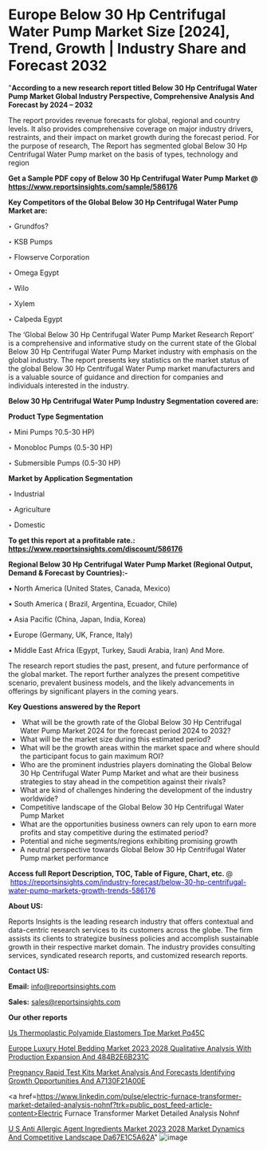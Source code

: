 # Europe Below 30 Hp Centrifugal Water Pump Market Size [2024], Trend, Growth | Industry Share and Forecast 2032

"<strong>According to a new research report titled Below 30 Hp Centrifugal Water Pump Market Global Industry Perspective, Comprehensive Analysis And Forecast by 2024 – 2032</strong>

The report provides revenue forecasts for global, regional and country levels. It also provides comprehensive coverage on major industry drivers, restraints, and their impact on market growth during the forecast period. For the purpose of research, The Report has segmented global Below 30 Hp Centrifugal Water Pump market on the basis of types, technology and region

<strong>Get a Sample PDF copy of Below 30 Hp Centrifugal Water Pump Market </strong><strong>@<a href=https://www.reportsinsights.com/sample/586176 style=color:#0000ff;> https://www.reportsinsights.com/sample/586176</a></strong></font>

<strong>Key Competitors of the Global Below 30 Hp Centrifugal Water Pump Market are:</strong>

‣ Grundfos?

‣ KSB Pumps


‣ Flowserve Corporation


‣ Omega Egypt


‣ Wilo


‣ Xylem


‣ Calpeda Egypt

The ‘Global Below 30 Hp Centrifugal Water Pump Market Research Report’ is a comprehensive and informative study on the current state of the Global Below 30 Hp Centrifugal Water Pump Market industry with emphasis on the global industry. The report presents key statistics on the market status of the global Below 30 Hp Centrifugal Water Pump market manufacturers and is a valuable source of guidance and direction for companies and individuals interested in the industry.

<strong>Below 30 Hp Centrifugal Water Pump Industry Segmentation covered are:</strong>

<strong>Product Type Segmentation</strong>

‣    Mini Pumps ?0.5-30 HP)


‣ Monobloc Pumps (0.5-30 HP)


‣ Submersible Pumps (0.5-30 HP)

<strong>Market by Application Segmentation</strong>

‣   Industrial


‣ Agriculture


‣ Domestic

<strong>To get this report at a profitable rate.: <a href=https://www.reportsinsights.com/discount/586176 style=color:#0000ff;>https://www.reportsinsights.com/discount/586176</a></strong></font>

<strong>Regional Below 30 Hp Centrifugal Water Pump Market (Regional Output, Demand &amp; Forecast by Countries):-</strong>

• North America (United States, Canada, Mexico)

• South America ( Brazil, Argentina, Ecuador, Chile)

• Asia Pacific (China, Japan, India, Korea)

• Europe (Germany, UK, France, Italy)

• Middle East Africa (Egypt, Turkey, Saudi Arabia, Iran) And More.

The research report studies the past, present, and future performance of the global market. The report further analyzes the present competitive scenario, prevalent business models, and the likely advancements in offerings by significant players in the coming years.

<strong>Key Questions answered by the Report</strong>
<ul>
  <li> What will be the growth rate of the Global Below 30 Hp Centrifugal Water Pump Market 2024 for the forecast period 2024 to 2032?</li>
  <li>What will be the market size during this estimated period?</li>
  <li>What will be the growth areas within the market space and where should the participant focus to gain maximum ROI?</li>
  <li>Who are the prominent industries players dominating the Global Below 30 Hp Centrifugal Water Pump Market and what are their business strategies to stay ahead in the competition against their rivals?</li>
  <li>What are kind of challenges hindering the development of the industry worldwide?</li>
  <li>Competitive landscape of the Global Below 30 Hp Centrifugal Water Pump Market</li>
  <li>What are the opportunities business owners can rely upon to earn more profits and stay competitive during the estimated period?</li>
  <li>Potential and niche segments/regions exhibiting promising growth</li>
  <li>A neutral perspective towards Global Below 30 Hp Centrifugal Water Pump market performance</li>
</ul>
<strong>Access full Report Description, TOC, Table of Figure, Chart, etc. </strong>@  <a href=https://reportsinsights.com/industry-forecast/below-30-hp-centrifugal-water-pump-markets-growth-trends-586176 style=color:#0000ff;>https://reportsinsights.com/industry-forecast/below-30-hp-centrifugal-water-pump-markets-growth-trends-586176</a></font>

<strong><strong>About US</strong>:</strong>

Reports Insights is the leading research industry that offers contextual and data-centric research services to its customers across the globe. The firm assists its clients to strategize business policies and accomplish sustainable growth in their respective market domain. The industry provides consulting services, syndicated research reports, and customized research reports.

<strong>Contact US:</strong>

<p class=""""><b>Email:</b> <a href=mailto:info@reportsinsights.com>info@reportsinsights.com</a></p>
<p class=""""><b>Sales:</b> <a href=mailto:sales@reportsinsights.com>sales@reportsinsights.com</a></p>

<strong>Our other reports</strong>

<a href=https://www.linkedin.com/pulse/us-thermoplastic-polyamide-elastomers-tpe-market-pq45c/>Us Thermoplastic Polyamide Elastomers Tpe Market Pq45C</a>

<a href=https://medium.com/@gd336335/europe-luxury-hotel-bedding-market-2023-2028-qualitative-analysis-with-production-expansion-and-484b2e6b231c>Europe Luxury Hotel Bedding Market 2023 2028 Qualitative Analysis With Production Expansion And 484B2E6B231C</a>

<a href=https://medium.com/@d7298290/pregnancy-rapid-test-kits-market-analysis-and-forecasts-identifying-growth-opportunities-and-a7130f21a00e>Pregnancy Rapid Test Kits Market Analysis And Forecasts Identifying Growth Opportunities And A7130F21A00E</a>

<a href=https://www.linkedin.com/pulse/electric-furnace-transformer-market-detailed-analysis-nohnf?trk=public_post_feed-article-content>Electric Furnace Transformer Market Detailed Analysis Nohnf</a>

<a href=https://medium.com/@reportsinsights23/u-s-anti-allergic-agent-ingredients-market-2023-2028-market-dynamics-and-competitive-landscape-da67e1c5a62a>U S Anti Allergic Agent Ingredients Market 2023 2028 Market Dynamics And Competitive Landscape Da67E1C5A62A</a>"
![image](https://github.com/Jaayaachit/RIGlobal/assets/158452289/6ede5e4f-f9de-461c-b0b4-e596d69f477c)
